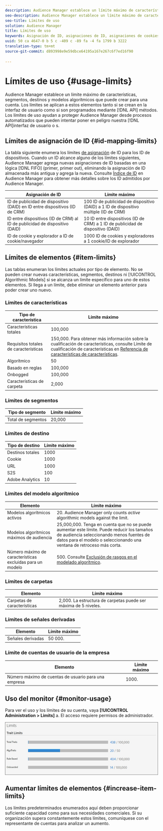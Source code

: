 ```yaml
---
description: Audience Manager establece un límite máximo de características, segmentos, destinos y modelos algorítmicos que puede crear para una cuenta. Los límites se aplican a estos elementos tanto si se crean en la interfaz de usuario como si son programados mediante métodos API. Los límites de uso ayudan a proteger Audience Manager desde procesos automatizados que pueden intentar poner en peligro nuestras API o interfaz de usuario.
seo-description: Audience Manager establece un límite máximo de características, segmentos, destinos y modelos algorítmicos que puede crear para una cuenta. Los límites se aplican a estos elementos tanto si se crean en la interfaz de usuario como si son programados mediante métodos API. Los límites de uso ayudan a proteger Audience Manager desde procesos automatizados que pueden intentar poner en peligro nuestras API o interfaz de usuario.
seo-title: Límites de uso
solution: Audience Manager
title: Límites de uso
keywords: Asignación de ID, asignaciones de ID, asignaciones de cookies
uuid: 50 ca 4647-0 b 5 c -409 c -89 fa -4 fa 1799 b 3222
translation-type: tm+mt
source-git-commit: d893998e9e59dbce64195a167e267c6f7ed16f90

---
```



# Límites de uso {#usage-limits}

Audience Manager establece un límite máximo de características, segmentos, destinos y modelos algorítmicos que puede crear para una cuenta. Los límites se aplican a estos elementos tanto si se crean en la interfaz de usuario como si son programados mediante [!DNL API] métodos. Los límites de uso ayudan a proteger Audience Manager desde procesos automatizados que pueden intentar poner en peligro nuestra [!DNL API]interfaz de usuario o s.

## Límites de asignación de ID {#id-mapping-limits}

La tabla siguiente enumera los límites [de asignación](../../integration/sending-audience-data/batch-data-transfer-explained/id-sync-http.md) de ID para los ID de dispositivos. Cuando un ID alcance alguno de los límites siguientes, Audience Manager agrega nuevas asignaciones de ID basadas en una lógica [!DNL FIFO] (primer, primer out), eliminando la asignación de ID almacenada más antigua y agrega la nueva. Consulte [Índice de ID](../../reference/ids-in-aam.md) en Audience Manager para obtener más detalles sobre los ID admitidos por Audience Manager.

| Asignación de ID | Límite máximo |
|-----------|-------------- |
| ID de publicidad de dispositivo (DAID) en ID entre dispositivos (ID de CRM) | 100 ID de publicidad de dispositivo (DAID) a 1 ID de dispositivo múltiple (ID de CRM) |
| ID entre dispositivos (ID de CRM) al ID de publicidad de dispositivo (DAID) | 10 ID entre dispositivos (ID de CRM) a 1 ID de publicidad de dispositivo (DAID) |
| ID de cookie y explorador a ID de cookie/navegador | 1000 ID de cookies y exploradores a 1 cookie/ID de explorador |

## Límites de elementos {#item-limits}

Las tablas enumeran los límites actuales por tipo de elemento. No se pueden crear nuevas características, segmentos, destinos ni [!UICONTROL Algorithmic Models] si se alcanza un límite específico para uno de estos elementos. Si llega a un límite, debe eliminar un elemento anterior para poder crear uno nuevo.

### Límites de características

| Tipo de característica | Límite máximo |
| -------------------------- | ------------------------------------- |
| Características totales | 100,000 |
| Requisitos totales de características | 150,000. Para obtener más información sobre la cualificación de características, consulte Límite de cualificación de características en [Referencia de características de características](/help/using/features/traits/trait-qualification-reference.md#trait-qualification-limit). |
| Algorítmico | 50 |
| Basado en reglas | 100,000 |
| Onbogged | 100,000 |
| Características de carpeta | 2,000 |

### Límites de segmentos

| Tipo de segmento | Límite máximo |
| -------------- | ------------- |
| Total de segmentos | 20,000 |

### Límites de destino

| Tipo de destino | Límite máximo |
| ------------------ | ------------- |
| Destinos totales | 1000 |
| Cookie | 1000 |
| URL | 1000 |
| S2S | 100 |
| Adobe Analytics | 10 |

### Límites del modelo algorítmico

| Elemento | Límite máximo |
| -------- | ----- |
| Modelos algorítmicos activos | 20. Audience Manager only counts *active* algorithmic models against the limit. |
| Modelos algorítmicos máximos de audiencia | 25,000,000.  Tenga en cuenta que no se puede aumentar este límite. Puede reducir los tamaños de audiencia seleccionando menos fuentes de datos para el modelo o seleccionando una ventana de retroceso más corta. |
| Número máximo de características excluidas para un modelo | 500. Consulte [Exclusión de rasgos en el modelado algorítmico](/help/using/features/algorithmic-models/trait-exclusion-algo-models.md). |

### Límites de carpetas

| Elemento | Límite máximo |
| ------------- | ------------------ |
| Carpetas de características | 2,000.  La estructura de carpetas puede ser máxima de 5 niveles. |

### Límites de señales derivadas

| Elemento | Límite máximo |
| --------------- | ------------- |
| Señales derivadas | 50 000. |

### Límite de cuentas de usuario de la empresa

| Elemento | Límite máximo |
| ----------- | ------------- |
| Número máximo de cuentas de usuario para una empresa | 1000. |

## Uso del monitor {#monitor-usage}

Para ver el uso y los límites de su cuenta, vaya **[!UICONTROL Administration > Limits]** a. El acceso requiere permisos de administrador.

![límite de uso de imagen](assets/usage-limits.png)

## Aumentar límites de elementos {#increase-item-limits}

Los límites predeterminados enumerados aquí deben proporcionar suficiente capacidad como para sus necesidades comerciales. Si su organización supera constantemente estos límites, comuníquese con el representante de cuentas para analizar un aumento.